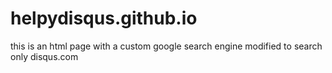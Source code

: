 # helpydisqus.github.io

this is an html page with a custom google search engine modified to search only disqus.com
